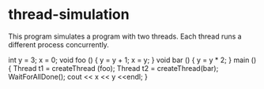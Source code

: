 # thread-simulation
This program simulates a program with two threads. Each thread runs a different process concurrently.

int y = 3;  x = 0;
void foo () {
	y = y + 1;
	x = y;
}
void bar () {
	y = y * 2;
}
main () {
	Thread t1 = createThread (foo);
	Thread t2 = createThread(bar);
	WaitForAllDone(); 
	cout << x  << y <<endl;
}

